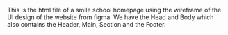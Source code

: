 This is the html file of a smile school homepage using the wireframe of the UI design of the website  from figma.
We have the Head and Body which also contains the Header, Main, Section and the Footer.